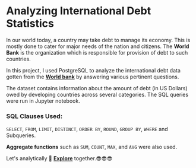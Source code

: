 # Analyzing International Debt Statistics

In our world today, a country may take debt to manage its economy. This is mostly done to cater for major needs of the nation and citizens. The **World Bank** is the organization which is responsible for provision of debt to such countries. 

In this project, I used PostgreSQL to analyze the international debt data gotten from the **[World bank](https://www.worldbank.org)** by answering various pertinent questions.

The dataset contains information about the amount of debt (in US Dollars) owed by developing countries across several categories. The SQL queries were run in Jupyter notebook.

### SQL Clauses Used:
`SELECT`, `FROM`, `LIMIT`, `DISTINCT`, `ORDER BY`, `ROUND`, `GROUP BY`, `WHERE` and Subqueries.

**Aggregate functions** such as `SUM`, `COUNT`, `MAX`, and `AVG` were also used.

Let's analytically 🔭 **[Explore](https://raw.githubusercontent.com/Analyst-Joan/Exploratory-Data-Analysis-with-PostgreSQL/blob/main/Analyze_International_Debt_Statistics.ipynb)** together.:sunglasses::sunglasses::sunglasses:
